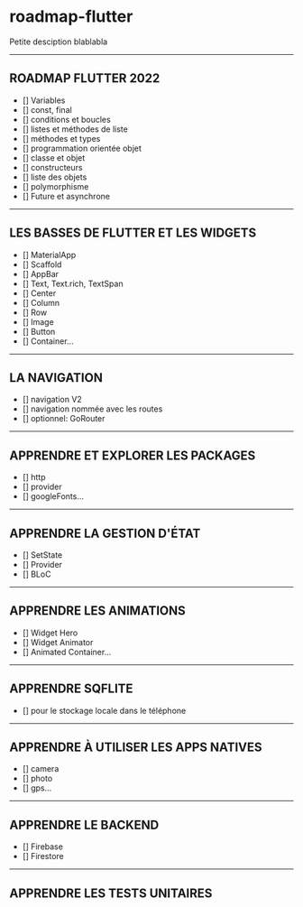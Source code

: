 # roadmap-flutter

Petite desciption blablabla

---

## ROADMAP FLUTTER 2022

- [] Variables
- [] const, final
- [] conditions et boucles
- [] listes et méthodes de liste
- [] méthodes et types
- [] programmation orientée objet
- [] classe et objet
- [] constructeurs
- [] liste des objets
- [] polymorphisme
- [] Future et asynchrone

---

## LES BASSES DE FLUTTER ET LES WIDGETS

- [] MaterialApp
- [] Scaffold
- [] AppBar
- [] Text, Text.rich, TextSpan
- [] Center
- [] Column
- [] Row
- [] Image
- [] Button
- [] Container...

---

## LA NAVIGATION

- [] navigation V2
- [] navigation nommée avec les routes
- [] optionnel: GoRouter 

---

## APPRENDRE ET EXPLORER LES PACKAGES

- [] http
- [] provider
- [] googleFonts...

---

## APPRENDRE LA GESTION D'ÉTAT

- [] SetState
- [] Provider
- [] BLoC

---

## APPRENDRE LES ANIMATIONS

- [] Widget Hero
- [] Widget Animator
- [] Animated Container...

---

## APPRENDRE SQFLITE

- [] pour le stockage locale dans le téléphone

---

## APPRENDRE À UTILISER LES APPS NATIVES

- [] camera
- [] photo
- [] gps...

---

## APPRENDRE LE BACKEND

- [] Firebase
- [] Firestore

---

## APPRENDRE LES TESTS UNITAIRES
